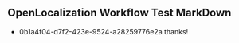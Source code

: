 ## OpenLocalization Workflow Test MarkDown
* 0b1a4f04-d7f2-423e-9524-a28259776e2a thanks!

<!--HONumber=Aug16_HO4-->


